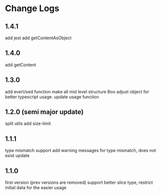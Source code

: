# Change Logs

## 1.4.1

add jest
add getContentAsObject

## 1.4.0

add getContent

## 1.3.0

add everUsed function
make all mid level structure Boo
adjust object for better typescript usage.
update usage function

## 1.2.0 (semi major update)

split utils
add size-limit

## 1.1.1

type mismatch support
add warning messages for type mismatch, does not exist update

## 1.1.0

first version (prev versions are removed)
support better slice type,
restrict initial data for the easier usage
